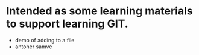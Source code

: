# Intended as some learning materials to support learning GIT.

- demo of adding to a file  
- antoher samve